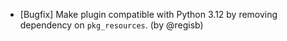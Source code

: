 - [Bugfix] Make plugin compatible with Python 3.12 by removing dependency on `pkg_resources`. (by @regisb)

